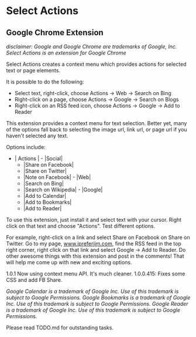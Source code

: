 # Select Actions
## Google Chrome Extension
_disclaimer: Google and Google Chrome are trademarks of Google, Inc.
Select Actions is an extension for Google Chrome_

Select Actions creates a context menu which provides actions for selected text or page elements.

It is possible to do the following:
 * Select text, right-click, choose Actions -> Web -> Search on Bing
 * Right-click on a page, choose Actions -> Google -> Search on Blogs
 * Right-click on an RSS feed icon, choose Actions -> Google -> Add to Reader

This extension provides a context menu for text selection.  Better yet, many of the options fall back to selecting the image url, link url, or page url if you haven't selected any text.

Options include:

   - | Actions |
    - |Social|
     - |Share on Facebook|
     - |Share on Twitter|
     - |Note on Facebook|
    - |Web|
     - |Search on Bing|
     - |Search on Wikipedia|
    - |Google|
     - |Add to Calendar|
     - |Add to Bookmarks|
     - |Add to Reader|

To use this extension, just install it and select text with your cursor. Right click on that text and choose "Actions".  Test different options. 

For example, right-click on a link and select Share on Facebook on Share on Twitter.  Go to my page, www.ipreferjim.com, find the RSS feed in the top right corner, right click on that link and select Google -> Add to Reader.  Do other awesome things with this extension and post in the comments!  That will help me come up with new and exciting options.

1.0.1 Now using context menu API. It's much cleaner.
1.0.0.415: Fixes some CSS and add FB Share.

_Google Calendar is a trademark of Google Inc. Use of this trademark is subject to Google Permissions.
Google Bookmarks is a trademark of Google Inc. Use of this trademark is subject to Google Permissions.
Google Reader is a trademark of Google Inc. Use of this trademark is subject to Google Permissions._

Please read TODO.md for outstanding tasks.
